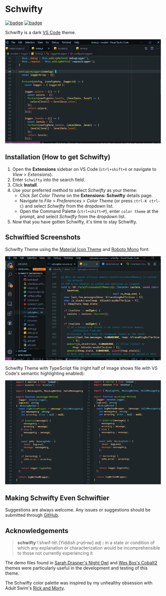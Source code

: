 # Schwifty

[![badge](https://vsmarketplacebadge.apphb.com/version/SimchaWood.schwifty.svg)](https://marketplace.visualstudio.com/items?itemName=SimchaWood.schwifty)
[![badge](https://img.shields.io/github/license/SimchaWood/schwifty)](https://github.com/SimchaWood/schwifty/blob/master/LICENSE)

Schwifty is a dark [VS Code](https://code.visualstudio.com/) theme.

![screenshot1](images/screenshot1.png)

## Installation (How to get Schwifty)

1. Open the **Extensions** sidebar on VS Code (`ctrl+shift+X` or navigate to _View_ > _Extensions_).
2. Enter `Schwifty` into the search field.
3. Click **Install**.
4. Use your preferred method to select _Schwifty_ as your theme:
   - Click _Set Color Theme_ on the **Extensions: Schwifty** details page.
   - Navigate to _File_ > _Preferences_ > _Color Theme_ (or press `ctrl-K ctrl-C`) and select _Schwifty_ from the dropdown list.
   - Open the Command Palette (`ctrl+shift+P`), enter `color theme` at the prompt, and select _Schwifty_ from the dropdown list.
5. Now that you have gotten Schwifty, it's time to stay Schwifty.

## Schwiftied Screenshots

Schwifty Theme using the [Material Icon Theme](https://marketplace.visualstudio.com/items?itemName=PKief.material-icon-theme) and [Roboto Mono](https://fonts.google.com/specimen/Roboto+Mono) font:

![screenshot3](images/screenshot3.png)

Schwifty Theme with TypeScript file (right half of image shows file with VS Code's semantic highlighting enabled):

![screenshot4](images/screenshot4.png)

## Making Schwifty Even Schwiftier

Suggestions are always welcome. Any issues or suggestions should be submitted through [GitHub](https://github.com/SimchaWood/schwifty/issues).

## Acknowledgements

> **schwifty** \\&#712;shwif-tē\\ [Yiddish &#x05e9;&#x05f0;&#x05d9;&#x05e4;&#x05bf;&#x05d8;&#x05d9;&#x05e7;] _adj_ **:** in a state or condition of which any explanation or characterization would be incomprehensible to those not currently experiencing it

The demo files found in [Sarah Drasner's Night Owl](https://marketplace.visualstudio.com/items?itemName=sdras.night-owl&WT.mc_id=twitter-social-sdras) and [Wes Bos's Cobalt2](https://marketplace.visualstudio.com/items?itemName=wesbos.theme-cobalt2&WT.mc_id=github-theme-sdras) themes were particularly useful in the development and testing of this theme.

The Schwifty color palette was inspired by my unhealthy obsession with Adult Swim's [Rick and Morty](https://www.rickandmorty.com/).

